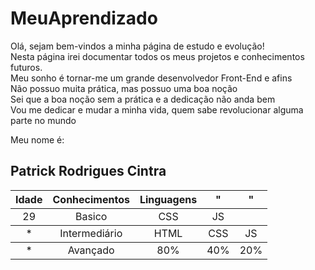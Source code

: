 # MeuAprendizado

Olá, sejam bem-vindos a minha página de estudo e evolução! <br>
Nesta página irei documentar todos os meus projetos e conhecimentos futuros. <br>
Meu sonho é tornar-me um grande desenvolvedor Front-End e afins <br> 
Não possuo muita prática, mas possuo uma boa noção<br>
Sei que a boa noção sem a prática e a dedicação não anda bem <br>
Vou me dedicar e mudar a minha vida, quem sabe revolucionar alguma parte no mundo 

<div>
  <div>
    <div>
      Meu nome é:
      <h2>Patrick Rodrigues Cintra</h2>
    </div>
    <table>
      <thead>
        <tr>
          <th>Idade</th>
          <th>Conhecimentos</th>
          <th>Linguagens</th>
          <th>"</th>
          <th>"</th>
        </tr>
      </thead>
      <tbody align="center">
        <tr>
          <td>29</td>
          <td>Basico</td>
          <td>CSS</td>
          <td>JS</td>
        </tr>
      </tbody>
      <tbody align="center">
        <tr>
          <td>*</td>
          <td>Intermediário</td>
          <td>HTML</td>
          <td>CSS</td>
          <td>JS</td>
        </tr>
      </tbody>
      <tbody align="center">
        <tr>
          <td>*</td>
          <td>Avançado</td>
          <td>80%</td>
          <td>40%</td>
          <td>20%</td>
        </tr>
      </tbody>
    </table>
  </div>  
</div>
